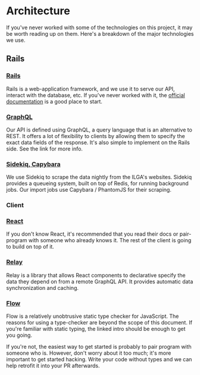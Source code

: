 # Architecture

If you've never worked with some of the technologies on this project, it may be worth reading up on them. Here's a breakdown of the major technologies we use.

## Rails

### [Rails](http://guides.rubyonrails.org/)

Rails is a web-application framework, and we use it to serve our API, interact with the database, etc. If you've never worked with it, the [official documentation](http://guides.rubyonrails.org/) is a good place to start.

### [GraphQL](api.md)

Our API is defined using GraphQL, a query language that is an alternative to REST. It offers a lot of flexibility to clients by allowing them to specify the exact data fields of the response. It's also simple to implement on the Rails side. See the link for more info.

### [Sidekiq, Capybara](import.md)

We use Sidekiq to scrape the data nightly from the ILGA's websites. Sidekiq provides a queueing system, built on top of Redis, for running background jobs. Our import jobs use Capybara / PhantomJS for their scraping.

### Client

### [React](https://facebook.github.io/react/docs/hello-world.html)

If you don't know React, it's recommended that you read their docs or pair-program with someone who already knows it. The rest of the client is going to build on top of it.

### [Relay](https://facebook.github.io/relay/docs/getting-started.html)

Relay is a library that allows React components to declarative specify the data they depend on from a remote GraphQL API. It provides automatic data synchronization and caching.

### [Flow](https://flow.org/en/docs/getting-started/)

Flow is a relatively unobtrusive static type checker for JavaScript. The reasons for using a type-checker are beyond the scope of this document. If you're familiar with static typing, the linked intro should be enough to get you going.

If you're not, the easiest way to get started is probably to pair program with someone who is. However, don't worry about it too much; it's more important to get started hacking. Write your code without types and we can help retrofit it into your PR afterwards.

